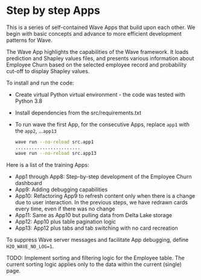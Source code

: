 # Step by step Apps



This is a series of self-contained Wave Apps that build upon each other. We begin with basic concepts and advance to more efficient development patterns for Wave.

The Wave App highlights the capabilities of the Wave framework. It loads prediction and Shapley values files, and presents various information about Employee Churn based on the selected employee record and probability cut-off to display Shapley values.

To install and run the code:

- Create virtual Python virtual environment - the code was tested with Python 3.8

- Install dependencies from the src/requirements.txt 

- To run wave the first App, for the consecutive Apps, replace `app1` with the `app2`, ...`app13` 

  ```bash
  wave run --no-reload src.app1
  ........................
  wave run --no-reload src.app13
  ```



Here is a list of the training Apps:

- App1 through App8: Step-by-step development of the Employee Churn dashboard
- App9: Adding debugging capabilities
- App10: Refactoring App9 to refresh content only when there is a change due to user interaction. In the previous steps, we have redrawn cards every time, even if there was no change
- App11: Same as App10 but pulling data from Delta Lake storage
- App12: App10 plus table pagination logic
- App13: App12 plus tabs and tab switching with no card recreation

To suppress Wave server messages and facilitate App debugging, define `H2O_WAVE_NO_LOG=1`.

TODO: Implement sorting and filtering logic for the Employee table. The current sorting logic applies only to the data within the current (single) page.
